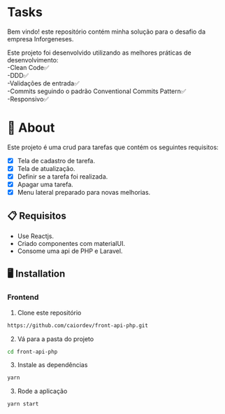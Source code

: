 # Tasks

Bem vindo! este repositório contém minha solução para o desafio da empresa Inforgeneses.

Este projeto foi desenvolvido utilizando as melhores práticas de desenvolvimento:  
-Clean Code✅  
-DDD✅  
-Validações de entrada✅  
-Commits seguindo o padrão Conventional Commits Pattern✅  
-Responsivo✅

# 🧠 About

Este projeto é uma crud para tarefas que contém os seguintes requisitos:

- [x] Tela de cadastro de tarefa.
- [x] Tela de atualização.
- [x] Definir se a tarefa foi realizada.
- [x] Apagar uma tarefa.
- [x] Menu lateral preparado para novas melhorias.

## 📋 Requisitos

- Use Reactjs.
- Criado componentes com materialUI.
- Consome uma api de PHP e Laravel.

## 🖥️ Installation

### Frontend

1. Clone este repositório

```bash
https://github.com/caiordev/front-api-php.git
```

2. Vá para a pasta do projeto

```bash
cd front-api-php

```

3. Instale as dependências

```bash
yarn
```

3. Rode a aplicação

```bash
yarn start
```
